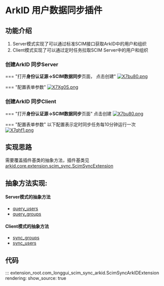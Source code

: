 # ArkID 用户数据同步插件

## 功能介绍
1. Server模式实现了可以通过标准SCIM接口获取ArkID中的用户和组织
2. Client模式实现了可以通过定时任务拉取SCIM Server中的用户和组织


### 创建ArkID 同步Server

=== "打开**身份认证源->SCIM数据同步**页面， 点击创建"
    [![X7bu80.png](https://s1.ax1x.com/2022/06/16/X7bu80.png)](https://imgtu.com/i/X7bu80)

=== "配置表单参数"
    [![X7Xg0S.png](https://s1.ax1x.com/2022/06/16/X7Xg0S.png)](https://imgtu.com/i/X7Xg0S)

### 创建ArkID 同步Client

=== "打开**身份认证源->SCIM数据同步**页面"
    点击创建
    [![X7bu80.png](https://s1.ax1x.com/2022/06/16/X7bu80.png)](https://imgtu.com/i/X7bu80)

=== "配置表单参数"
    以下配置表示定时同步任务每10分钟运行一次
    [![X7qhf1.png](https://s1.ax1x.com/2022/06/16/X7qhf1.png)](https://imgtu.com/i/X7qhf1)


## 实现思路
需要覆盖插件基类的抽象方法，插件基类见[arkid.core.extension.scim_sync.ScimSyncExtension](../../%20%20开发者指南/%20插件分类/数据同步/)

## 抽象方法实现:
#### Server模式的抽象方法
* [query_users](#extension_root.com_longgui_scim_sync_arkid.ScimSyncArkIDExtension.query_users)
* [query_groups](#extension_root.com_longgui_scim_sync_arkid.ScimSyncArkIDExtension.query_groups)
#### Client模式的抽象方法
* [sync_groups](#extension_root.com_longgui_scim_sync_arkid.ScimSyncArkIDExtension.sync_groups)
* [sync_users](#extension_root.com_longgui_scim_sync_arkid.ScimSyncArkIDExtension.sync_users)

## 代码

::: extension_root.com_longgui_scim_sync_arkid.ScimSyncArkIDExtension
    rendering:
        show_source: true
